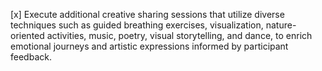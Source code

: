 [x] Execute additional creative sharing sessions that utilize diverse techniques such as guided breathing exercises, visualization, nature-oriented activities, music, poetry, visual storytelling, and dance, to enrich emotional journeys and artistic expressions informed by participant feedback.